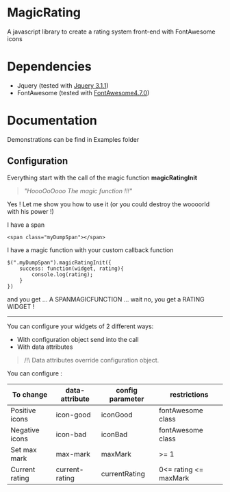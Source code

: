 # MagicRating
A javascript library to create a rating system front-end with FontAwesome icons

# Dependencies
* Jquery (tested with [Jquery 3.1.1](https://code.jquery.com/jquery-3.1.1.min.js))
* FontAwesome (tested with  [FontAwesome4.7.0](https://maxcdn.bootstrapcdn.com/font-awesome/4.7.0/css/font-awesome.min.css))

# Documentation
Demonstrations can be find in Examples folder
## Configuration
Everything start with the call of the magic function **magicRatingInit**

> *"HoooOoOooo The magic function !!!"*

Yes ! Let me show you how to use it (or you could destroy the woooorld with his power !)

I have a span

    <span class="myDumpSpan"></span>

I have a magic function with your custom callback function

    $(".myDumpSpan").magicRatingInit({
	    success: function(widget, rating){
		    console.log(rating);
	    }
    })

and you get ... A SPANMAGICFUNCTION ... wait no, you get a RATING WIDGET !
 


----------


You can configure your widgets of 2 different ways:

 - With configuration object send into the call
 - With data attributes

> /!\ Data attributes override configuration object.

You can configure :

| To change    | data-attribute | config parameter |restrictions|
|--------------|----------------|------------------|-----------|
|Positive icons|icon-good       |iconGood          |fontAwesome class|
|Negative icons|icon-bad		|iconBad		   |fontAwesome class|
|Set max mark  |max-mark		|maxMark		   | \>= 1|
|Current rating|current-rating|currentRating|0<= rating <= maxMark|
